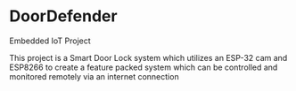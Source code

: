 # DoorDefender
Embedded IoT Project


This project is a Smart Door Lock system which utilizes an ESP-32 cam and ESP8266 to create a feature packed system which can be controlled and monitored remotely via an internet connection
